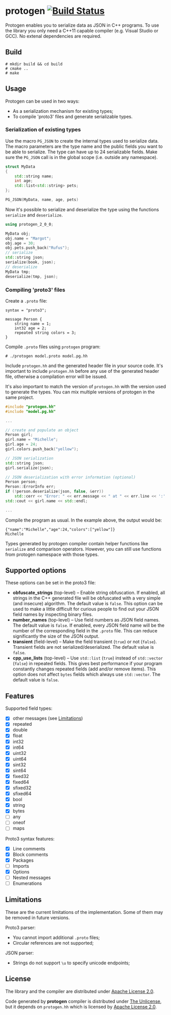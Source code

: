 # protogen [![Build Status](https://img.shields.io/endpoint.svg?url=https%3A%2F%2Factions-badge.atrox.dev%2Fbrunexgeek%2Fprotogen%2Fbadge%3Fref%3Dmaster&label=build&logo=none)](https://actions-badge.atrox.dev/brunexgeek/protogen/goto?ref=master)

Protogen enables you to serialize data as JSON in C++ programs. To use the library you only need a C++11 capable compiler (e.g. Visual Studio or GCC). No extenal dependencies are required.

## Build

```
# mkdir build && cd build
# cmake ..
# make
```

## Usage

Protogen can be used in two ways:
* As a serialization mechanism for existing types;
* To compile 'proto3' files and generate serializable types.

### Serialization of existing types

Use the macro ``PG_JSON`` to create the internal types used to serialize data. The macro parameters are the type name and the public fields you want to be able to serialize. The type can have up to 24 serializable fields. Make sure the ``PG_JSON`` call is in the global scope (i.e. outside any namespace).

```c++
struct MyData
{
    std::string name;
    int age;
    std::list<std::string> pets;
};

PG_JSON(MyData, name, age, pets)

```

Now it's possible to serialize and deserialize the type using the functions ``serialize`` and ``deserialize``.

```c++
using protogen_2_0_0;

MyData obj;
obj.name = "Margot";
obj.age = 30;
obj.pets.push_back("Rufus");
// serialize
std::string json;
serialize(book, json);
// deserialize
MyData tmp;
deserialize(tmp, json);
```

### Compiling 'proto3' files

Create a ``.proto`` file:

```
syntax = "proto3";

message Person {
    string name = 1;
    int32 age = 2;
    repeated string colors = 3;
}
```

Compile ``.proto`` files using ``protogen`` program:

```
# ./protogen model.proto model.pg.hh
```

Include ``protogen.hh`` and the generated header file in your source code. It's important to include ``protogen.hh`` before any use of the generated header file, otherwise a compilation error will be issued.

It's also important to match the version of ``protogen.hh`` with the version used to generate the types. You can mix multiple versions of protogen in the same project.

```c++
#include "protogen.hh"
#include "model.pg.hh"

...

// create and populate an object
Person girl;
girl.name = "Michelle";
girl.age = 24;
girl.colors.push_back("yellow");

// JSON serialization
std::string json;
girl.serialize(json);

// JSON deserialization with error information (optional)
Person person;
Person::ErrorInfo err;
if (!person.deserialize(json, false, &err))
    std::cerr << "Error: " << err.message << " at " << err.line << ':' << err.column << std::endl;
std::cout << girl.name << std::endl;

...
```

Compile the program as usual. In the example above, the output would be:

```
{"name":"Michelle","age":24,"colors":["yellow"]}
Michelle
```

Types generated by protogen compiler contain helper functions like ``serialize`` and comparison operators. However, you can still use functions from protogen namespace with those types.

## Supported options

These options can be set in the proto3 file:

* **obfuscate_strings** (top-level) &ndash; Enable string obfuscation. If enabled, all strings in the C++ generated file will be obfuscated with a very simple (and insecure) algorithm. The default value is `false`. This option can be used to make a little difficult for curious people to find out your JSON field names by inspecting binary files.
* **number_names** (top-level) &ndash; Use field numbers as JSON field names. The default value is `false`. If enabled, every JSON field name will be the number of the corresponding field in the `.proto` file. This can reduce significantly the size of the JSON output.
* **transient** (field-level) &ndash; Make the field transient (`true`) or not (`false`). Transient fields are not serialized/deserialized. The default value is `false`.
* **cpp_use_lists** (top-level) &ndash; Use `std::list` (`true`) instead of `std::vector` (`false`) in repeated fields. This gives best performance if your program constantly changes repeated fields (add and/or remove items). This option does not affect `bytes` fields which always use `std::vector`. The default value is `false`.

## Features

Supported field types:
- [x] other messages (see [Limitations](#Limitations))
- [x] repeated
- [x] double
- [x] float
- [x] int32
- [x] int64
- [x] uint32
- [x] uint64
- [x] sint32
- [x] sint64
- [x] fixed32
- [x] fixed64
- [x] sfixed32
- [x] sfixed64
- [x] bool
- [x] string
- [x] bytes
- [ ] any
- [ ] oneof
- [ ] maps

Proto3 syntax features:
- [x] Line comments
- [x] Block comments
- [x] Packages
- [ ] Imports
- [x] Options
- [ ] Nested messages
- [ ] Enumerations

## Limitations

These are the current limitations of the implementation. Some of them may be removed in future versions.

Proto3 parser:
- You cannot import additional ``.proto`` files;
- Circular references are not supported;

JSON parser:
- Strings do not support ``\u`` to specify unicode endpoints;

## License

The library and the compiler are distributed under [Apache License 2.0](http://www.apache.org/licenses/LICENSE-2.0).

Code generated by **protogen** compiler is distributed under [The Unlicense](http://unlicense.org), but it depends on ``protogen.hh`` which is licensed by [Apache License 2.0](http://www.apache.org/licenses/LICENSE-2.0).